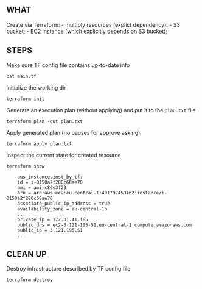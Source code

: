 
## WHAT

Create via Terraform:
    - multiply resources (explict dependency):
        - S3 bucket;
        - EC2 instance (which explicitly depends on S3 bucket);


## STEPS

Make sure TF config file contains up-to-date info
```
cat main.tf
```

Initialize the working dir
```
terraform init
```

Generate an execution plan (without applying) and put it to the `plan.txt` file
```
terraform plan -out plan.txt
```

Apply generated plan (no pauses for approve asking)
```
terraform apply plan.txt
```

Inspect the current state for created resource
```
terraform show

    aws_instance.inst_by_tf:
    id = i-0150a2f280c68ae70
    ami = ami-c86c3f23
    arn = arn:aws:ec2:eu-central-1:491792459462:instance/i-0150a2f280c68ae70
    associate_public_ip_address = true
    availability_zone = eu-central-1b
    ...
    private_ip = 172.31.41.185
    public_dns = ec2-3-121-195-51.eu-central-1.compute.amazonaws.com
    public_ip = 3.121.195.51
    ...
```


## CLEAN UP

Destroy infrastructure described by TF config file
```
terraform destroy
```




